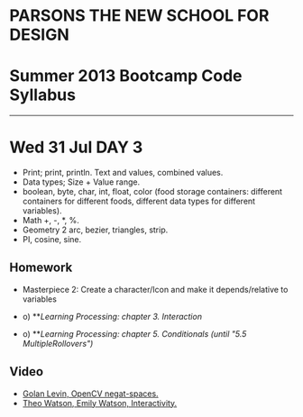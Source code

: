 # PARSONS THE NEW SCHOOL FOR DESIGN
# Summer 2013 Bootcamp Code Syllabus
-------------------------------------------------------------------

# Wed 31 Jul DAY 3

* Print; print, println. Text and values, combined values. 
* Data types; Size + Value range. 
* boolean, byte, char, int, float, color (food storage containers: different containers for different foods, different data types for different variables).
* Math  +, -, *, %.   
* Geometry 2 arc, bezier, triangles, strip.  
* PI, cosine, sine.  

## Homework

* Masterpiece 2: Create a character/Icon and make it depends/relative to variables

* o) ***Learning Processing: chapter 3. Interaction* 
* o) ***Learning Processing: chapter 5. Conditionals (until "5.5 MultipleRollovers")*


## Video

* [Golan Levin, OpenCV negat-spaces. ](http://www.ted.com/talks/golan_levin_ted2009.html)
*	[Theo Watson, Emily Watson, Interactivity. ](https://vimeo.com/49984593)
